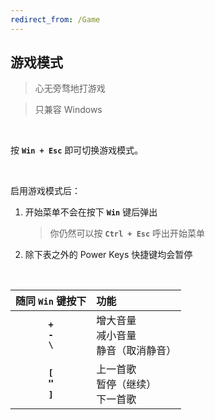 ```yaml
---
redirect_from: /Game
---
```


## 游戏模式

> 心无旁骛地打游戏

> 只兼容 Windows

<br>

按 **`Win + Esc`** 即可切换游戏模式。

<br>

启用游戏模式后：

1. 开始菜单不会在按下 **`Win`** 键后弹出

   > 你仍然可以按 **`Ctrl + Esc`** 呼出开始菜单

2. 除下表之外的 Power Keys 快捷键均会暂停

<br>

|          随同 **`Win`** 键按下           | 功能                                     |
| :--------------------------------------: | :--------------------------------------- |
|      **`+`**<br>**`-`**<br>**`\`**       | 增大音量<br>减小音量<br>静音（取消静音） |
| **`[`**<br><big>**`"`**</big><br>**`]`** | 上一首歌<br>暂停（继续）<br>下一首歌     |
